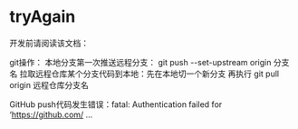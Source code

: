 # tryAgain
开发前请阅读该文档：

<!-- git部分操作 -->
git操作：
本地分支第一次推送远程分支： git push --set-upstream origin 分支名
拉取远程仓库某个分支代码到本地：先在本地切一个新分支  再执行  git pull origin 远程仓库分支名

GitHub push代码发生错误：fatal: Authentication failed for ‘https://github.com/ …

